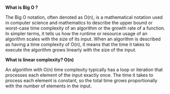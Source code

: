 **What is Big O ?**

The Big O notation, often denoted as O(n), is a mathematical notation used in computer science and
mathematics to describe the upper bound or worst-case time complexity of an algorithm or the growth
rate of a function. In simpler terms, it tells us how the runtime or resource usage of an algorithm
scales with the size of its input. When an algorithm is described as having a time complexity of O(n),
it means that the time it takes to execute the algorithm grows linearly with the size of the input.


 **What is linear complexity? O(n)**

  An algorithm with O(n) time complexity typically has a loop or iteration that processes each element of the input exactly once. The time it takes to process each element is constant, so the total time grows proportionally with the number of elements in the input.